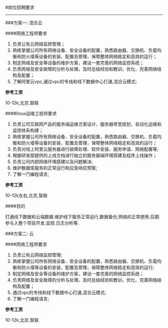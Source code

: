 #岗位招聘要求

---

###方案一: 混合云

####网络工程师要求 

1. 负责公有云网络监控管理；
2. 熟练掌握公司所有网络设备、安全设备的配置，熟悉路由器、交换机、负载均衡和防火墙等设备的安装、配置及管理，保障整体网络稳定和高效的运行；
3. 制定网络及安全等设备的维护方案，建设一套完善的网络监控系统；
4. 负责网络及安全故障的分析与处理，及时总结经验和教训，优化、完善网络结构及配置；
5. 了解阿里云vpc,通过vpc的专线和线下数据中心打通,混合云模式;

**参考工资**

10-12k,北京,智联

####linux运维工程师要求

1. 负责公司互联网产品的服务端运维方案设计、服务器带宽规划、自动化运维和监控体系构建；
2. 熟练掌握公司所有网络设备、安全设备的配置，熟悉路由器、交换机、负载均衡和防火墙等设备的安装、配置及管理，保障整体网络稳定和高效的运行；
3. 负责对线上阿里云服务器进行故障处理、软件安装、服务申请、网络配置等;
4. 根据研发部提供的上线文档进行独立的服务器端环境搭建及程序上线操作；
5. 负责公司内部网络环境搭建以及问题解决;
6. 维护数据库服务的正常运行和应急响应预案;
7. 了解一门编程语言;

**参考工资**

10-12k左右,北京,智联

####目的

打通线下数据和云端数据.维护线下服务正常运行,数据备份,网络的正常使用.后期参与入整个项目开发.监控.日志分析等.

###方案二: 云

####网络工程师要求 

1. 负责公有云网络监控管理;
2. 熟练掌握公司所有网络设备、安全设备的配置，熟悉路由器、交换机、负载均衡和防火墙等设备的安装、配置及管理，保障整体网络稳定和高效的运行;
3. 制定网络及安全等设备的维护方案，建设一套完善的网络监控系统；
4. 负责网络及安全故障的分析与处理，及时总结经验和教训，优化、完善网络结构及配置；
5. 通过vpc的专线和线下数据中心打通,混合云模式;
6. 了解一门编程语言;

**参考工资**

10-12k,北京,智联